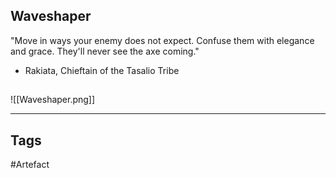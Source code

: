 ## Waveshaper
"Move in ways your enemy does not expect.
Confuse them with elegance and grace.
They'll never see the axe coming."
- Rakiata, Chieftain of the Tasalio Tribe
## 
![[Waveshaper.png]]

---
## Tags
#Artefact